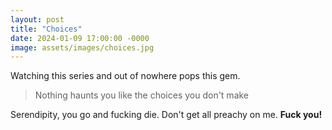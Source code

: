 ```yaml
---
layout: post
title: "Choices"
date: 2024-01-09 17:00:00 -0000
image: assets/images/choices.jpg
---
```


Watching this series and out of nowhere pops this gem.

>Nothing haunts you like the choices you don't make

Serendipity, you go and fucking die. Don't get all preachy on me. **Fuck you!**